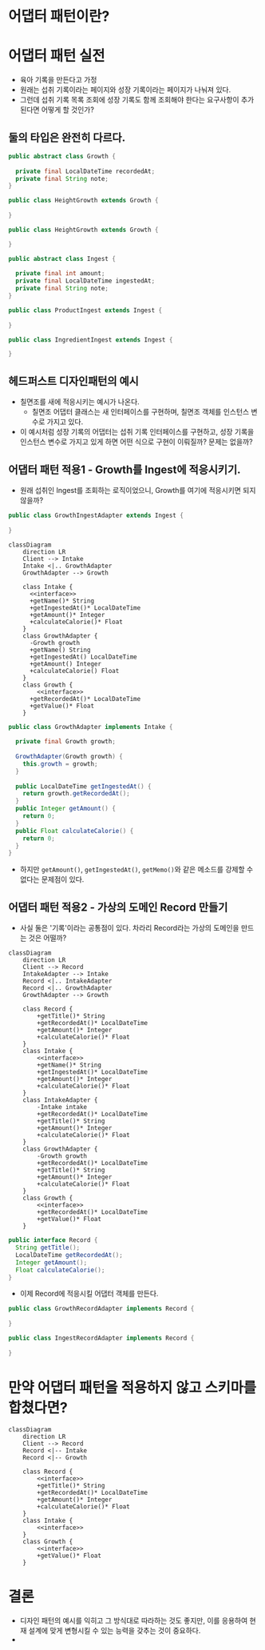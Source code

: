 # 어댑터 패턴이란?


# 어댑터 패턴 실전

- 육아 기록을 만든다고 가정
- 원래는 섭취 기록이라는 페이지와 성장 기록이라는 페이지가 나눠져 있다.
- 그런데 섭취 기록 목록 조회에 성장 기록도 함께 조회해야 한다는 요구사항이 추가된다면 어떻게 할 것인가?

## 둘의 타입은 완전히 다르다.

```java
public abstract class Growth {
  
  private final LocalDateTime recordedAt;
  private final String note;
}

public class HeightGrowth extends Growth {
  
}

public class HeightGrowth extends Growth {

}
```

```java
public abstract class Ingest {
  
  private final int amount;
  private final LocalDateTime ingestedAt;
  private final String note;
}

public class ProductIngest extends Ingest {
  
}

public class IngredientIngest extends Ingest {

}
```

## 헤드퍼스트 디자인패턴의 예시

- 칠면조를 새에 적응시키는 예시가 나온다. 
  - 칠면조 어댑터 클래스는 새 인터페이스를 구현하며, 칠면조 객체를 인스턴스 변수로 가지고 있다.
- 이 예시처럼 성장 기록의 어댑터는 섭취 기록 인터페이스를 구현하고, 성장 기록을 인스턴스 변수로 가지고 있게 하면 어떤 식으로 구현이 이뤄질까? 문제는 없을까?

## 어댑터 패턴 적용1 - Growth를 Ingest에 적응시키기.

- 원래 섭취인 Ingest를 조회하는 로직이었으니, Growth를 여기에 적응시키면 되지 않을까?

```java
public class GrowthIngestAdapter extends Ingest {
  
}
```

```mermaid
classDiagram 
    direction LR
    Client --> Intake
    Intake <|.. GrowthAdapter
    GrowthAdapter --> Growth
    
    class Intake {
      <<interface>>
      +getName()* String
      +getIngestedAt()* LocalDateTime
      +getAmount()* Integer
      +calculateCalorie()* Float
    }
    class GrowthAdapter {
      -Growth growth
      +getName() String
      +getIngestedAt() LocalDateTime
      +getAmount() Integer
      +calculateCalorie() Float
    }
    class Growth {
        <<interface>>
      +getRecordedAt()* LocalDateTime
      +getValue()* Float
    }
```

```java
public class GrowthAdapter implements Intake {
  
  private final Growth growth;
  
  GrowthAdapter(Growth growth) {
    this.growth = growth;
  }
  
  public LocalDateTime getIngestedAt() {
    return growth.getRecordedAt();
  }
  public Integer getAmount() {
    return 0;
  }
  public Float calculateCalorie() {
    return 0;
  }
}
```

- 하지만 `getAmount()`, `getIngestedAt()`, `getMemo()`와 같은 메소드를 강제할 수 없다는 문제점이 있다. 

## 어댑터 패턴 적용2 - 가상의 도메인 Record 만들기

- 사실 둘은 '기록'이라는 공통점이 있다. 차라리 Record라는 가상의 도메인을 만드는 것은 어떨까?

```mermaid
classDiagram
    direction LR
    Client --> Record
    IntakeAdapter --> Intake
    Record <|.. IntakeAdapter
    Record <|.. GrowthAdapter
    GrowthAdapter --> Growth

    class Record {
        +getTitle()* String
        +getRecordedAt()* LocalDateTime
        +getAmount()* Integer
        +calculateCalorie()* Float
    }
    class Intake {
        <<interface>>
        +getName()* String
        +getIngestedAt()* LocalDateTime
        +getAmount()* Integer
        +calculateCalorie()* Float
    }
    class IntakeAdapter {
        -Intake intake
        +getRecordedAt()* LocalDateTime
        +getTitle()* String
        +getAmount()* Integer
        +calculateCalorie()* Float
    }
    class GrowthAdapter {
        -Growth growth
        +getRecordedAt()* LocalDateTime
        +getTitle()* String
        +getAmount()* Integer
        +calculateCalorie()* Float
    }
    class Growth {
        <<interface>>
        +getRecordedAt()* LocalDateTime
        +getValue()* Float
    }
```

```java 
public interface Record {
  String getTitle(); 
  LocalDateTime getRecordedAt(); 
  Integer getAmount(); 
  Float calculateCalorie(); 
} 
```

- 이제 Record에 적응시킬 어댑터 객체를 만든다.

```java
public class GrowthRecordAdapter implements Record {
  
}
```

```java
public class IngestRecordAdapter implements Record {
  
}
```

# 만약 어댑터 패턴을 적용하지 않고 스키마를 합쳤다면?

```mermaid
classDiagram
    direction LR
    Client --> Record
    Record <|-- Intake
    Record <|-- Growth

    class Record {
        <<interface>>
        +getTitle()* String
        +getRecordedAt()* LocalDateTime
        +getAmount()* Integer
        +calculateCalorie()* Float
    }
    class Intake {
        <<interface>>
    }
    class Growth {
        <<interface>>
        +getValue()* Float
    }
```

# 결론

- 디자인 패턴의 예시를 익히고 그 방식대로 따라하는 것도 좋지만, 이를 응용하여 현재 설계에 맞게 변형시킬 수 있는 능력을 갖추는 것이 중요하다.
- 
